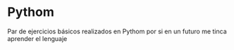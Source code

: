 # Pythom
Par de ejercicios básicos realizados en Pythom por si en un futuro me tinca aprender el lenguaje

